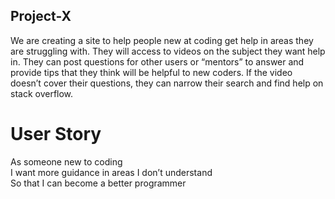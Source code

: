 ## Project-X

We are creating a site to help people new at coding get help in areas they are struggling with. They will access to videos on the subject they want help in. They can post questions for other users or “mentors” to answer and provide tips that they think will be helpful to new coders. If the video doesn’t cover their questions, they can narrow their search and find help on stack overflow. 

# User Story

As someone new to coding
<br>
I want more guidance in areas I don’t understand
<br>
So that I can become a better programmer 
